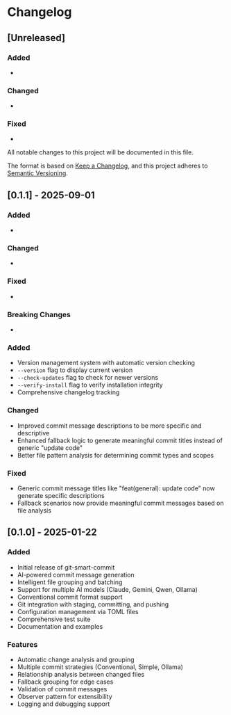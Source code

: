 # Changelog

## [Unreleased]

### Added

-

### Changed

-

### Fixed

-

All notable changes to this project will be documented in this file.

The format is based on [Keep a Changelog](https://keepachangelog.com/en/1.0.0/),
and this project adheres to [Semantic Versioning](https://semver.org/spec/v2.0.0.html).

## [0.1.1] - 2025-09-01

### Added

-

### Changed

-

### Fixed

-

### Breaking Changes

-

### Added

- Version management system with automatic version checking
- `--version` flag to display current version
- `--check-updates` flag to check for newer versions
- `--verify-install` flag to verify installation integrity
- Comprehensive changelog tracking

### Changed

- Improved commit message descriptions to be more specific and descriptive
- Enhanced fallback logic to generate meaningful commit titles instead of generic "update code"
- Better file pattern analysis for determining commit types and scopes

### Fixed

- Generic commit message titles like "feat(general): update code" now generate specific descriptions
- Fallback scenarios now provide meaningful commit messages based on file analysis

## [0.1.0] - 2025-01-22

### Added

- Initial release of git-smart-commit
- AI-powered commit message generation
- Intelligent file grouping and batching
- Support for multiple AI models (Claude, Gemini, Qwen, Ollama)
- Conventional commit format support
- Git integration with staging, committing, and pushing
- Configuration management via TOML files
- Comprehensive test suite
- Documentation and examples

### Features

- Automatic change analysis and grouping
- Multiple commit strategies (Conventional, Simple, Ollama)
- Relationship analysis between changed files
- Fallback grouping for edge cases
- Validation of commit messages
- Observer pattern for extensibility
- Logging and debugging support
